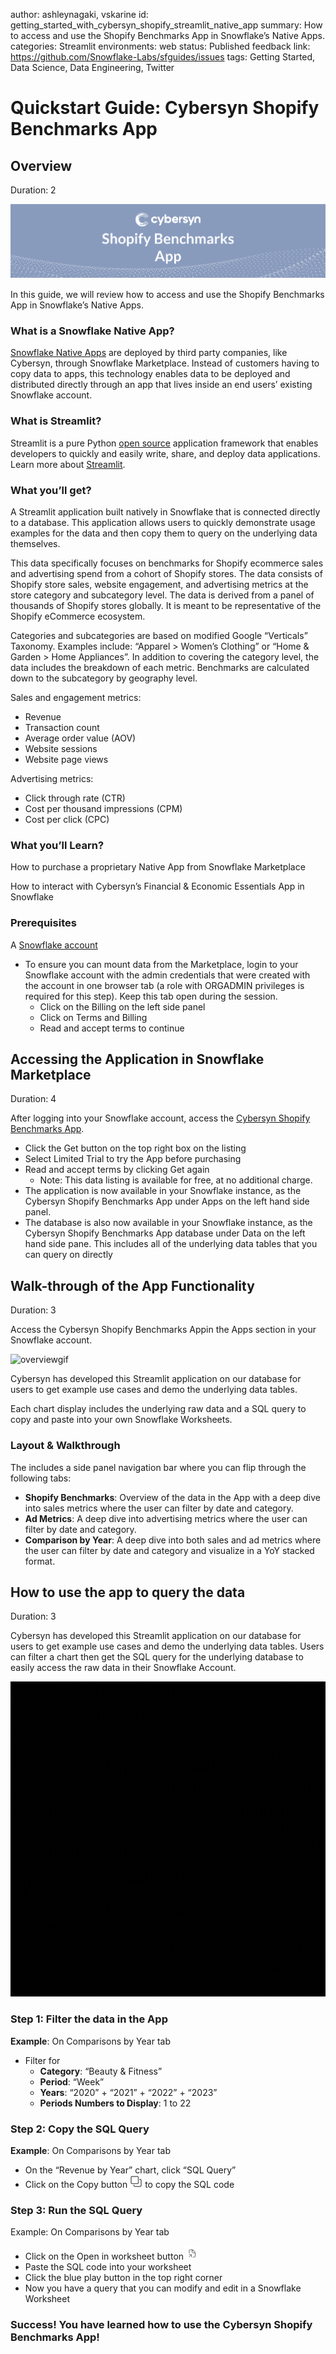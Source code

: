 author: ashleynagaki, vskarine
id: getting_started_with_cybersyn_shopify_streamlit_native_app
summary: How to access and use the Shopify Benchmarks App in Snowflake’s Native Apps.
categories: Streamlit
environments: web
status: Published 
feedback link: https://github.com/Snowflake-Labs/sfguides/issues
tags: Getting Started, Data Science, Data Engineering, Twitter 

# Quickstart Guide: Cybersyn Shopify Benchmarks App
<!-- ------------------------ -->
## Overview 
Duration: 2

![logo-image](assets/Shopify_Cover_Page.png)

In this guide, we will review how to access and use the Shopify Benchmarks App in Snowflake’s Native Apps.

### What is a Snowflake Native App?
[Snowflake Native Apps](https://www.snowflake.com/native-apps/) are deployed by third party companies, like Cybersyn, through Snowflake Marketplace. Instead of customers having to copy data to apps, this technology enables data to be deployed and distributed directly through an app that lives inside an end users’ existing Snowflake account.

### What is Streamlit?
Streamlit is a pure Python [open source](https://github.com/streamlit/streamlit) application framework that enables developers to quickly and easily write, share, and deploy data applications. Learn more about [Streamlit](https://streamlit.io/).

### What you’ll get?
A Streamlit application built natively in Snowflake that is connected directly to a database. This application allows users to quickly demonstrate usage examples for the data and then copy them to query on the underlying data themselves. 

This data specifically focuses on benchmarks for Shopify ecommerce sales and advertising spend from a cohort of Shopify stores. The data consists of Shopify store sales, website engagement, and advertising metrics at the store category and subcategory level. The data is derived from a panel of thousands of Shopify stores globally. It is meant to be representative of the Shopify eCommerce ecosystem.

Categories and subcategories are based on modified Google “Verticals” Taxonomy. Examples include: “Apparel > Women’s Clothing” or “Home & Garden > Home Appliances”. In addition to covering the category level, the data includes the breakdown of each metric. Benchmarks are calculated down to the subcategory by geography level.

Sales and engagement metrics:
- Revenue
- Transaction count
- Average order value (AOV)
- Website sessions
- Website page views

Advertising metrics:
- Click through rate (CTR)
- Cost per thousand impressions (CPM)
- Cost per click (CPC)


### What you’ll Learn?
How to purchase a proprietary Native App from Snowflake Marketplace

How to interact with Cybersyn’s Financial & Economic Essentials App in Snowflake


### Prerequisites
A [Snowflake account](https://signup.snowflake.com/)
- To ensure you can mount data from the Marketplace, login to your Snowflake account with the admin credentials that were created with the account in one browser tab (a role with ORGADMIN privileges is required for this step). Keep this tab open during the session.
  - Click on the Billing on the left side panel
  - Click on Terms and Billing
  - Read and accept terms to continue


<!-- ------------------------ -->
## Accessing the Application in Snowflake Marketplace
Duration: 4

After logging into your Snowflake account, access the [Cybersyn Shopify Benchmarks App](https://app.snowflake.com/marketplace/listing/GZTSZAS2KIY). 
- Click the Get button on the top right box on the listing
- Select Limited Trial to try the App before purchasing
- Read and accept terms by clicking Get again 
  - Note: This data listing is available for free, at no additional charge. 
- The application is now available in your Snowflake instance, as the Cybersyn Shopify Benchmarks App under Apps on the left hand side panel.
- The database is also now available in your Snowflake instance, as the Cybersyn Shopify Benchmarks App database under Data on the left hand side pane. This includes all of the underlying data tables that you can query on directly


<!-- ------------------------ -->
## Walk-through of the App Functionality
Duration: 3

Access the Cybersyn Shopify Benchmarks Appin the Apps section in your Snowflake account.

![overviewgif](assets/Shopify_Overview.gif)

Cybersyn has developed this Streamlit application on our database for users to get example use cases and demo the underlying data tables. 

Each chart display includes the underlying raw data and a SQL query to copy and paste into your own Snowflake Worksheets. 

### Layout & Walkthrough
The includes a side panel navigation bar where you can flip through the following tabs: 
- **Shopify Benchmarks**: Overview of the data in the App with a deep dive into sales metrics where the user can filter by date and category.
- **Ad Metrics**: A deep dive into advertising metrics where the user can filter by date and category. 
- **Comparison by Year**: A deep dive into both sales and ad metrics where the user can filter by date and category and visualize in a YoY stacked format.


<!-- ------------------------ -->
## How to use the app to query the data
Duration: 3

Cybersyn has developed this Streamlit application on our database for users to get example use cases and demo the underlying data tables. Users can filter a chart then get the SQL query for the underlying database to easily access the raw data in their Snowflake Account.

![overview_gif](assets/Shopify_example.gif)

### Step 1: Filter the data in the App
**Example**: On Comparisons by Year tab
- Filter for
  - **Category**: “Beauty & Fitness”
  - **Period**: “Week”
  - **Years**: “2020” + “2021” + “2022” + “2023”
  - **Periods Numbers to Display**: 1 to 22


### Step 2: Copy the SQL Query
**Example**: On Comparisons by Year tab
- On the “Revenue by Year” chart, click “SQL Query”
- Click on the Copy button ![copushape](assets/shape.png) to copy the SQL code

### Step 3: Run the SQL Query
Example: On Comparisons by Year tab
- Click on the Open in worksheet button ![copushape](assets/shape2.png)
- Paste the SQL code into your worksheet
- Click the blue play button in the top right corner
- Now you have a query that you can modify and edit in a Snowflake Worksheet

### **Success! You have learned how to use the Cybersyn Shopify Benchmarks App!**
